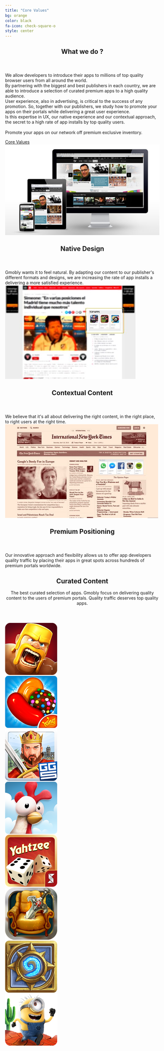 ```yaml
---
title: "Core Values"
bg: orange
color: black
fa-icon: check-square-o
style: center
---
```



<!-- Banner -->
<section id="banner">
	<header>
		<h2>What we do ?</h2>
	</header>
	<p>
	We allow developers to introduce their apps to millions of top quality browser users from all around the world.<br/>
	By partnering with the biggest and best publishers in each country, we are able to introduce a selection of curated premium apps to a high quality audience.<br/>
	User experience, also in advertising, is critical to the success of any promotion. So, together with our publishers, we study how to promote your apps on their portals while delivering a great user experience.<br/>
	Is this expertise in UX, our native experience and our contextual approach, the secret to a high rate of app installs by top quality users.<br/>
	<br/>
	Promote your apps on our network off premium exclusive inventory.<br/>
	</p>
	<footer>
		<a href="#first" class="button style2 scrolly">Core Values</a>
	</footer>
</section>

<!-- core value 1 -->
<article id="first" class="container box style1 right">
	<a href="#" class="image fit"><img src="assets/images/core_values/native-design.jpg" alt="" /></a>
	<div class="inner">
		<header>
			<h2>Native Design</h2>
		</header>
		Gmobly wants it to feel natural. By adapting our content to our publisher's different formats and designs, we are increasing the rate of app installs a delivering a more satisfied experience.
	</div>
</article>

<!-- core value 2 -->
<article class="container box style1 left">
	<a href="#" class="image fit"><img src="assets/images/core_values/context-content.jpg" alt="" /></a>
	<div class="inner">
		<header>
			<h2>Contextual Content</h2>
		</header>
		We believe that it's all about delivering the right content, in the right place, to right users at the right time.
	</div>
</article>

<!-- core value 3 -->
<article class="container box style1 right">
	<a href="#" class="image fit"><img src="assets/images/core_values/premium-spots.jpg" alt="" /></a>
	<div class="inner">
		<header>
			<h2>Premium Positioning</h2>
		</header>
		Our innovative approach and flexibility allows us to offer app developers quality traffic by placing their apps in great spots across hundreds of premium portals worldwide.
	</div>
</article>

<!-- Portfolio -->
<article class="container box style2">
	<header>
		<h2>Curated Content</h2>
		<p>The best curated selection of apps. Gmobly focus on delivering quality content to the users of premium portals. Quality traffic deserves top quality apps.</p>
	</header>
	<div class="inner gallery">
		<div class="row 0%">
			<div class="3u"><img src="assets/images/apps/clash-of-clans.png" title="Clash of Clans" class="image fit" style="outline: 0px;"></div>
			<div class="3u"><img src="assets/images/apps/candy-crush.png" title="Candy Crush" class="image fit" style="outline: 0px;"/></div>
			<div class="3u"><img src="assets/images/apps/e4k.png" title="Empire:Four Kigdoms" class="image fit" style="outline: 0px;"/></div>
			<div class="3u"><img src="assets/images/apps/hay-day.png" title="Hay Day" class="image fit" style="outline: 0px;"/></div>
		</div>
		<div class="row 0%">
			<div class="3u"><img src="assets/images/apps/yahtzee.png" title="Yahtzee" class="image fit" style="outline: 0px;"/></div>
			<div class="3u"><img src="assets/images/apps/ez-pz-rpg.png" title="EZ PZ RPG" class="image fit" style="outline: 0px;"/></div>
			<div class="3u"><img src="assets/images/apps/hearthstone-heros.png" title="Hearthstone Heroes of Warcraft" class="image fit" style="outline: 0px;"/></div>
			<div class="3u"><img src="assets/images/apps/minions.png" alt="" title="People come and go and walk away" class="image fit" style="outline: 0px;"/></div>
		</div>
	</div>
</article>